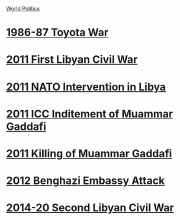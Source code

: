 [World Politics](../World%20Politics)
# [1986-87 Toyota War](../Chad/1986-87%20Toyota%20War)  
# [2011 First Libyan Civil War](2011%20First%20Libyan%20Civil%20War)  
# [2011 NATO Intervention in Libya](2011%20NATO%20Intervention%20in%20Libya)  
# [2011 ICC Inditement of Muammar Gaddafi](2011%20ICC%20Inditement%20of%20Muammar%20Gaddafi)  
# [2011 Killing of Muammar Gaddafi](2011%20Killing%20of%20Muammar%20Gaddafi)  
# [2012 Benghazi Embassy Attack](2012%20Benghazi%20Embassy%20Attack)  
# [2014-20 Second Libyan Civil War](2014-20%20Second%20Libyan%20Civil%20War)  